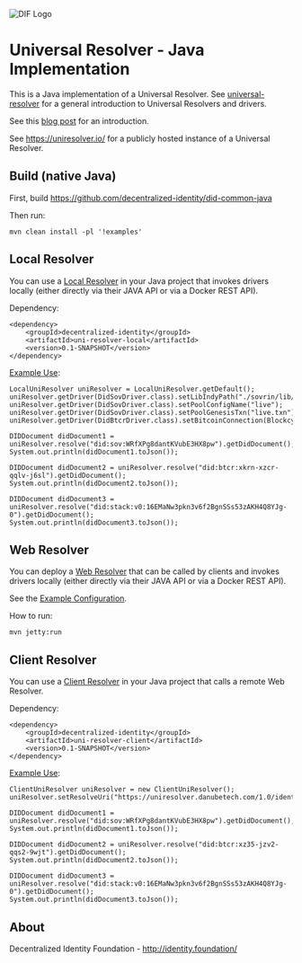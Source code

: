 ![DIF Logo](https://raw.githubusercontent.com/decentralized-identity/decentralized-identity.github.io/master/images/logo-small.png)

# Universal Resolver - Java Implementation

This is a Java implementation of a Universal Resolver. See [universal-resolver](https://github.com/decentralized-identity/universal-resolver/) for a general introduction to Universal Resolvers and drivers.

See this [blog post](https://medium.com/decentralized-identity/a-universal-resolver-for-self-sovereign-identifiers-48e6b4a5cc3c) for an introduction.

See https://uniresolver.io/ for a publicly hosted instance of a Universal Resolver.

## Build (native Java)

First, build https://github.com/decentralized-identity/did-common-java

Then run:

	mvn clean install -pl '!examples'

## Local Resolver

You can use a [Local Resolver](https://github.com/decentralized-identity/universal-resolver-java/tree/master/uni-resolver-client) in your Java project that invokes drivers locally (either directly via their JAVA API or via a Docker REST API).

Dependency:

	<dependency>
		<groupId>decentralized-identity</groupId>
		<artifactId>uni-resolver-local</artifactId>
		<version>0.1-SNAPSHOT</version>
	</dependency>

[Example Use](https://github.com/decentralized-identity/universal-resolver-java/blob/master/examples/src/main/java/uniresolver/examples/TestLocalUniResolver.java):

	LocalUniResolver uniResolver = LocalUniResolver.getDefault();
	uniResolver.getDriver(DidSovDriver.class).setLibIndyPath("./sovrin/lib/");
	uniResolver.getDriver(DidSovDriver.class).setPoolConfigName("live");
	uniResolver.getDriver(DidSovDriver.class).setPoolGenesisTxn("live.txn");
	uniResolver.getDriver(DidBtcrDriver.class).setBitcoinConnection(BlockcypherAPIBitcoinConnection.get());
	
	DIDDocument didDocument1 = uniResolver.resolve("did:sov:WRfXPg8dantKVubE3HX8pw").getDidDocument();
	System.out.println(didDocument1.toJson());
	
	DIDDocument didDocument2 = uniResolver.resolve("did:btcr:xkrn-xzcr-qqlv-j6sl").getDidDocument();
	System.out.println(didDocument2.toJson());
	
	DIDDocument didDocument3 = uniResolver.resolve("did:stack:v0:16EMaNw3pkn3v6f2BgnSSs53zAKH4Q8YJg-0").getDidDocument();
	System.out.println(didDocument3.toJson());

## Web Resolver

You can deploy a [Web Resolver](https://github.com/decentralized-identity/universal-resolver-java/tree/master/uni-resolver-web) that can be called by clients and invokes drivers locally (either directly via their JAVA API or via a Docker REST API).

See the [Example Configuration](https://github.com/decentralized-identity/universal-resolver-java/blob/master/uni-resolver-web/src/main/webapp/WEB-INF/applicationContext.xml).

How to run:

	mvn jetty:run

## Client Resolver

You can use a [Client Resolver](https://github.com/decentralized-identity/universal-resolver-java/tree/master/uni-resolver-client) in your Java project that calls a remote Web Resolver.

Dependency:

	<dependency>
		<groupId>decentralized-identity</groupId>
		<artifactId>uni-resolver-client</artifactId>
		<version>0.1-SNAPSHOT</version>
	</dependency>

[Example Use](https://github.com/decentralized-identity/universal-resolver-java/blob/master/examples/src/main/java/uniresolver/examples/TestClientUniResolver.java):

	ClientUniResolver uniResolver = new ClientUniResolver();
	uniResolver.setResolveUri("https://uniresolver.danubetech.com/1.0/identifiers/");
	
	DIDDocument didDocument1 = uniResolver.resolve("did:sov:WRfXPg8dantKVubE3HX8pw").getDidDocument();
	System.out.println(didDocument1.toJson());
	
	DIDDocument didDocument2 = uniResolver.resolve("did:btcr:xz35-jzv2-qqs2-9wjt").getDidDocument();
	System.out.println(didDocument2.toJson());
	
	DIDDocument didDocument3 = uniResolver.resolve("did:stack:v0:16EMaNw3pkn3v6f2BgnSSs53zAKH4Q8YJg-0").getDidDocument();
	System.out.println(didDocument3.toJson());

## About

Decentralized Identity Foundation - http://identity.foundation/

